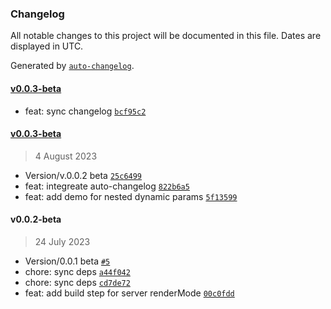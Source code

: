 ### Changelog

All notable changes to this project will be documented in this file. Dates are displayed in UTC.

Generated by [`auto-changelog`](https://github.com/CookPete/auto-changelog).

#### [v0.0.3-beta](https://github.com/madebymondo/mondorepo/compare/v0.0.3-beta...v0.0.3-beta)

- feat: sync changelog [`bcf95c2`](https://github.com/madebymondo/mondorepo/commit/bcf95c2353aff213f532d39a3f1fca3fd39ebc1b)

#### [v0.0.3-beta](https://github.com/madebymondo/mondorepo/compare/v0.0.2-beta...v0.0.3-beta)

> 4 August 2023

- Version/v.0.0.2 beta [`25c6499`](https://github.com/madebymondo/mondorepo/commit/25c6499414937bcdbc36c64c9ed122b952b1e5b3)
- feat: integreate auto-changelog [`822b6a5`](https://github.com/madebymondo/mondorepo/commit/822b6a52a5d3344017151717a71dd3c7115d1975)
- feat: add demo for nested dynamic params [`5f13599`](https://github.com/madebymondo/mondorepo/commit/5f135997d69605942a5314eb04d3d601ebe126c8)

#### v0.0.2-beta

> 24 July 2023

- Version/0.0.1 beta [`#5`](https://github.com/madebymondo/mondorepo/pull/5)
- chore: sync deps [`a44f042`](https://github.com/madebymondo/mondorepo/commit/a44f042ed8cfc806d5ba45cc2e6546d2e0c17b42)
- chore: sync deps [`cd7de72`](https://github.com/madebymondo/mondorepo/commit/cd7de724aa843152ebcb557a53a23aa2f7ec7c2a)
- feat: add build step for server renderMode [`00c0fdd`](https://github.com/madebymondo/mondorepo/commit/00c0fdd31c22194320cbecb078a4bbeb6f9114b0)
